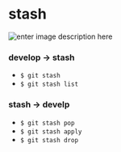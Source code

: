 # stash
![enter image description here](https://ifh.cc/g/Anl0HD.png)

### develop -> stash
- `$ git stash`
- `$ git stash list`
### stash -> develp
- `$ git stash pop`
- `$ git stash apply`
- `$ git stash drop`

